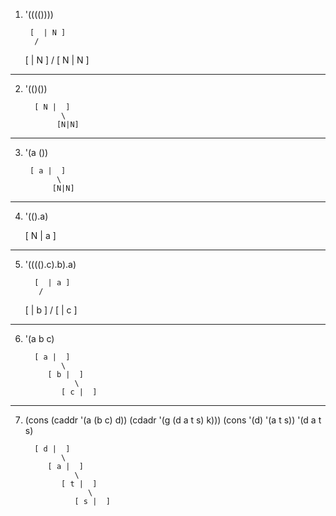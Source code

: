 1. '(((())))

		[  | N ]
		 /
	 [  | N ]
	  /
  [ N | N ]

-----------------------

2. '(()())

		 [ N |  ]
			   \   
	   		  [N|N]

-----------------------

3. '(a ())

  		[ a |  ]
  			  \
  			 [N|N]

-----------------------

4. '(().a)

	[ N | a ]

-----------------------

5. '(((().c).b).a)

	     [  | a ]
	      /
      [  | b ]
       /
   [  | c ]

-----------------------

6. '(a b c)

	     [ a |  ]
	           \
            [ b |  ]
                  \
               [ c |  ]

-----------------------

7. (cons (caddr '(a (b c) d)) (cdadr '(g (d a t s) k)))
   (cons '(d) '(a t s))
   '(d a t s)

   	     [ d |  ]
	           \
            [ a |  ]
                  \
               [ t |  ]
                     \
                  [ s |  ]